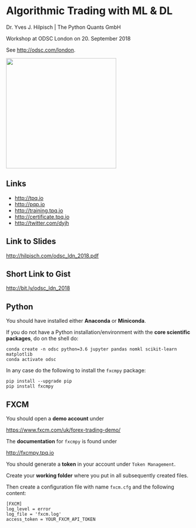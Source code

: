 Algorithmic Trading with ML & DL
================================

Dr. Yves J. Hilpisch | The Python Quants GmbH

Workshop at ODSC London on 20. September 2018

See http://odsc.com/london.

<img src="http://hilpisch.com/images/finaince_visual_shadow.png" width=300px>

Links
---------
* http://tpq.io
* http://pqp.io
* http://training.tpq.io
* http://certificate.tpq.io
* http://twitter.com/dyjh

Link to Slides
--------------
http://hilpisch.com/odsc_ldn_2018.pdf

Short Link to Gist
------------------
http://bit.ly/odsc_ldn_2018


Python
------

You should have installed either **Anaconda** or **Miniconda**.


If you do not have a Python installation/environment with the **core scientific packages**, do on the shell do:

    conda create -n odsc python=3.6 jupyter pandas nomkl scikit-learn matplotlib
    conda activate odsc

In any case do the following to install the `fxcmpy` package:

    pip install --upgrade pip
    pip install fxcmpy


FXCM
----

You should open a **demo account** under

https://www.fxcm.com/uk/forex-trading-demo/


The **documentation** for `fxcmpy` is found under

http://fxcmpy.tpq.io


You should generate a **token** in your account under `Token Management`.

Create your **working folder** where you put in all subsequently created files.

Then create a configuration file with name `fxcm.cfg` and the following content:

    [FXCM]
    log_level = error
    log_file = 'fxcm.log'
    access_token = YOUR_FXCM_API_TOKEN
